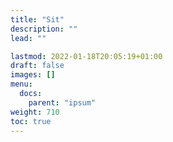 ```yaml
---
title: "Sit"
description: ""
lead: ""

lastmod: 2022-01-18T20:05:19+01:00
draft: false
images: []
menu:
  docs:
    parent: "ipsum"
weight: 710
toc: true
---
```

